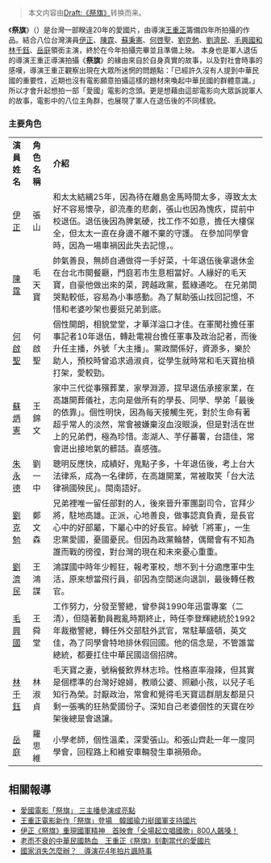 > 本文内容由[Draft:《祭旗》](https://zh.wikipedia.org/wiki/Draft:《祭旗》)转换而来。


《**祭旗**》（）是台灣一部睽違20年的愛國片，由導演[王重正](../Page/王重正.md "wikilink")籌備四年所拍攝的作品。結合八位台灣演員[伊正](../Page/伊正.md "wikilink")、[陳霆](https://zh.wikipedia.org/wiki/陳霆 "wikilink")、[蘇秉憲](https://zh.wikipedia.org/wiki/蘇秉憲 "wikilink")、[何啓聖](https://zh.wikipedia.org/wiki/何啓聖 "wikilink")、[劉克勉](https://zh.wikipedia.org/wiki/劉克勉 "wikilink")、[劉濟民](../Page/劉濟民.md "wikilink")、[毛興國和](https://zh.wikipedia.org/wiki/毛興國 "wikilink")[林千鈺](../Page/林千鈺.md "wikilink")、[岳庭](../Page/岳庭.md "wikilink")領銜主演，終於在今年拍攝完畢並且準備上映。 本身也是軍人退伍的導演王重正導演拍攝《**祭旗**》的緣由來自於自身真實的故事，以及對社會時事的感嘆，導演王重正觀察出現在大眾所迷惘的問題點：「已經許久沒有人提到中華民國的重要性，近期也沒有電影願意拍攝這樣的題材來喚起中華民國的群體意識。」所以才會升起想拍一部「愛國」電影的念頭。更是想藉由這部電影向大眾訴說軍人的故事，電影中的八位主角群，也展現了軍人在退伍後的不同樣貌。

### 主要角色

|                                                     |          |                                                                                                                                             |
| --------------------------------------------------- | -------- | ------------------------------------------------------------------------------------------------------------------------------------------- |
| **演員姓名**                                            | **角色名稱** | **介紹**                                                                                                                                      |
| [伊正](../Page/伊正.md "wikilink")                      | 張山       | 和太太結縭25年，因為待在離島金馬時間太多，導致太太好不容易懷孕，卻流產的悲劇，張山也因為愧疚，提前中校退伍。退伍後因為脾氣硬，找工作不如意，擔任大樓保全，但太太一直在身邊不離不棄的守護。 在參加同學會時，因為一場車禍因此失去記憶，。                       |
| [陳霆](https://zh.wikipedia.org/wiki/陳霆 "wikilink")   | 毛天寶      | 帥氣善良，無師自通做得一手好菜，十年退伍後拿退休金在台北市開餐廳，門庭若市生意相當好。人緣好的毛天寶，自豪他做出來的菜，跨越政黨，藍綠通吃。 在兄弟間哭點較低，容易為小事感動。為了幫助張山找回記憶，不惜和老婆吵架也要挺兄弟到底。                          |
| [何啟聖](../Page/何啟聖.md "wikilink")                    | 何啟聖      | 個性開朗，相貌堂堂，才華洋溢口才佳。在軍聞社擔任軍事記者10年退伍，轉赴電視台擔任軍事及政治記者，而後升任主播，外號「大主播」。黨政關係好，資源多，樂於助人，預校時曾追求過淑貞，從學生就時常和毛天寶抬槓打架，愛較勁。                                |
| [蘇炳憲](../Page/蘇炳憲.md "wikilink")                    | 王錦文      | 家中三代從事殯葬業，家學淵源，提早退伍承接家業，在高雄開葬儀社，志向是做所有的學長、同學、學弟「最後的依靠」。個性明快，因為每天接觸生死，對於生命有著超乎常人的淡然，常會被嫌棄沒血沒眼淚，但是對活在世上的兄弟們，極為珍惜。澎湖人、芋仔蕃薯，台語佳，常會迸出接地氣的髒話。喜感強。 |
| [朱永德](../Page/朱永德.md "wikilink")                    | 劉一中      | 聰明反應快，成績好，鬼點子多，十年退伍後，考上台大法律系，成為一名律師，在高雄開業，常被取笑「台大法律禍國殃民」。閩南語好。                                                                              |
| [劉克勉](https://zh.wikipedia.org/wiki/劉克勉 "wikilink") | 鄭文森      | 兄弟裡唯一留任部對的人，後來晉升軍團副司令，官拜少將，駐地高雄。正派，心地善良，做事認真負責，是長官心中的好部屬，下屬心中的好長官。綽號「將軍」，一生忠黨愛國，憂國憂民。但因為政黨輪替，偶爾會有不知為誰而戰的徬徨，對台灣的現在和未來憂心重重。                   |
| [劉濟民](../Page/劉濟民.md "wikilink")                    | 王鴻謀      | 鴻謀國中時年少輕狂，報考軍校，想不到十分適應軍中生活，原來想當飛行員，卻因為空間迷向退訓，最後轉任教官。                                                                                        |
| [毛興國](https://zh.wikipedia.org/wiki/毛興國 "wikilink") | 王舜堂      | 工作努力，分發至警總，曾參與1990年迅雷專案（二清），但隨著動員戡亂時期終止，時任李登輝總統於1992 年裁撤警總，轉任外交部駐外武官，常駐華盛頓，英文佳，為了同學會特地排休假回國。他的信念是，不管誰當總統，都要扛住中華民國這個招牌。                      |
| [林千鈺](../Page/林千鈺.md "wikilink")                    | 林淑貞      | 毛天寶之妻，號稱餐飲界林志玲。性格直率潑辣，但其實是個標準的台灣好媳婦，教順公婆、照顧小孩，以兒子毛知行為榮。討厭政治，常會和覺得毛天寶這群朋友都是只剩一張嘴的狂熱愛國份子。深知自己老婆個性的天寶在吵架後總是會退讓。                                |
| [岳庭](../Page/岳庭.md "wikilink")                      | 羅思維      | 小學老師，個性溫柔，深愛張山。和張山齊赴一年一度同學會，回程路上和維安車輛發生車禍殞命。                                                                                                |

## 相關報導

  - [愛國電影「祭旗」 三主播參演成亮點](https://www.chinatimes.com/realtimenews/20191207002248-260404?fbclid=IwAR027IHsNmwB_PL_0rrNKaGp9B9bhVbl_xbRxbzp6izJpDul0ScmXt4iftY&chdtv)
  - [王重正電影新作「祭旗」登場　韓國瑜力挺國軍支持國片](https://www.ettoday.net/news/20191205/1595294.htm?fbclid=IwAR2BCa7Z7inagFlU-eYqTDoG4JJSYX-G-rT9Kdaxj8DrSdTQLcMe1GXRh8g#ixzz67EGoleH5)
  - [伊正《祭旗》重現國軍精神　首映會「全場起立唱國歌」800人飆嗓！](https://star.ettoday.net/news/1596281?fbclid=IwAR0MnS94XheyIZcdvQz7b4GOk2Oc7PXGffwHgvN3msA_e06I3Np3B9LkmO0)
  - [老而不衰的中華民國熱血　王重正《祭旗》刻劃當代的愛國片](https://star.ettoday.net/news/1585700?redirect=1https%3A%2F%2Fstar.ettoday.net%2Fnews%2F1585700%3Fredirect%3D1&fbclid=IwAR3QxJZ8PEvaNdfJL1LtxFt5LqDmUq2Y46k3VXcvI0dVvvqWY1NtEq67UrY)
  - [國家消失怎麼辦？　導演花4年拍片諷時事](https://today.line.me/TW/pc/article/o3X8Bj?utm_source=copyshare&fbclid=IwAR2j9kc9rgWmkJBWUSeTjJVkfRSrCRdR-YnMt78bkEnet35oBAPNGg6tVMw)